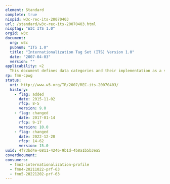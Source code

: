 ```yaml
---
element: Standard
complete: true
nispid: w3c-rec-its-20070403
url: /standard/w3c-rec-its-20070403.html
nisptag: "W3C ITS 1.0"
orgid: w3c
document:
  org: w3c
  pubnum: "ITS 1.0"
  title: "Internationalization Tag Set (ITS) Version 1.0"
  date: "2007-04-03"
  version: ""
applicability: >2
  This document defines data categories and their implementation as a set of elements and attributes called the Internationalization Tag Set (ITS). ITS is designed to be used with schemas to support the internationalization and localization of schemas and documents. An implementation is provided for three schema languages  XML DTD, XML Schema and RELAX NG.
rp: fmn-cpwg
status:
  uri: http://www.w3.org/TR/2007/REC-its-20070403/
  history: 
    - flag: added
      date: 2015-11-02
      rfcp: 8-5
      version: 9.0
    - flag: changed
      date: 2017-01-14
      rfcp: 9-17
      version: 10.0
    - flag: changed
      date: 2022-12-20
      rfcp: 14-62
      version: 15.0
uuid: 4f73bd4e-6811-4246-9b1d-4b8a1b5b3ea5
coverdocument:
consumers:
  - fmn3-internationalization-profile
  - fmn4-20211022-prf-63
  - fmn5-20221202-prf-63
---
```

